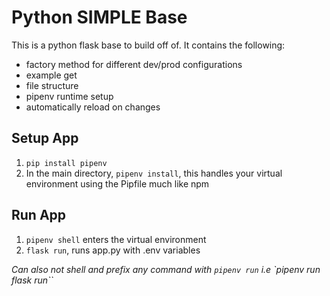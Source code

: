 # Python SIMPLE Base
This is a python flask base to build off of. It contains the following:
- factory method for different dev/prod configurations
- example get 
- file structure
- pipenv runtime setup
- automatically reload on changes

## Setup App
1. `pip install pipenv`
2. In the main directory, `pipenv install`, this handles your virtual environment using the Pipfile much like npm

## Run App
1. `pipenv shell` enters the virtual environment
2. `flask run`, runs app.py with .env variables

*Can also not shell and prefix any command with `pipenv run` i.e `pipenv run flask run``*

